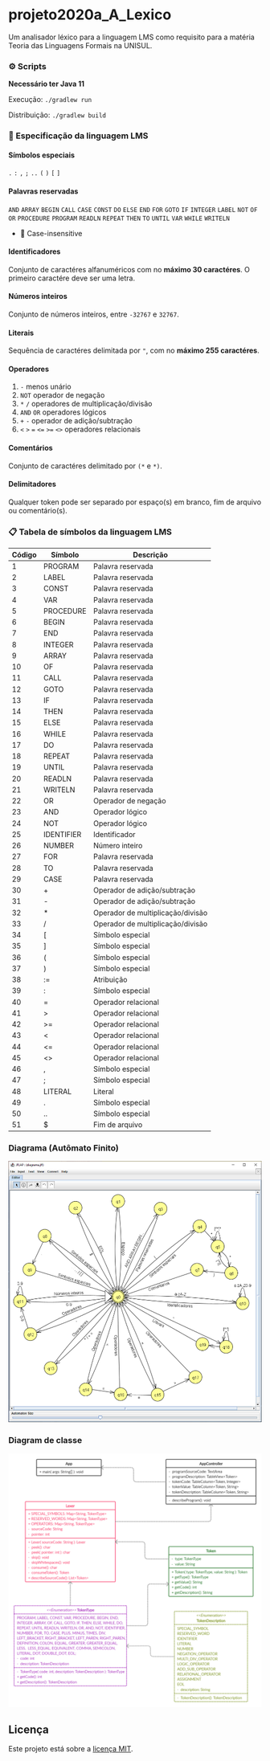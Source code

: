 # projeto2020a_A_Lexico

Um analisador léxico para a linguagem LMS como requisito para a matéria Teoria das Linguagens Formais na UNISUL.

### ⚙️ Scripts

**Necessário ter Java 11**

Execução: `./gradlew run`

Distribuição: `./gradlew build`

### 📘 Especificação da linguagem LMS

#### Símbolos especiais

`.` `:` `,` `;` `..` `(` `)` `[` `]`

#### Palavras reservadas

`AND` `ARRAY` `BEGIN` `CALL` `CASE` `CONST` `DO` `ELSE` `END` `FOR` `GOTO` `IF` `INTEGER` `LABEL` `NOT` `OF` `OR` `PROCEDURE` `PROGRAM` `READLN` `REPEAT` `THEN` `TO` `UNTIL` `VAR` `WHILE` `WRITELN`

- 📝 Case-insensitive

#### Identificadores

Conjunto de caractéres alfanuméricos com no **máximo 30 caractéres**. O primeiro caractére deve ser uma letra.

#### Números inteiros

Conjunto de números inteiros, entre `-32767` e `32767`.

#### Literais

Sequência de caractéres delimitada por `"`, com no **máximo 255 caractéres**.

#### Operadores

1. `-` menos unário
2. `NOT` operador de negação
3. `*` `/` operadores de multiplicação/divisão
4. `AND` `OR` operadores lógicos
5. `+` `-` operador de adição/subtração
6. `<` `>` `=` `<=` `>=` `<>` operadores relacionais

#### Comentários

Conjunto de caractéres delimitado por `(*` e `*)`.

#### Delimitadores

Qualquer token pode ser separado por espaço(s) em branco, fim de arquivo ou comentário(s).

### 📋 Tabela de símbolos da linguagem LMS

| Código | Símbolo    | Descrição                         |
| ------ | ---------- | --------------------------------- |
| 1      | PROGRAM    | Palavra reservada                 |
| 2      | LABEL      | Palavra reservada                 |
| 3      | CONST      | Palavra reservada                 |
| 4      | VAR        | Palavra reservada                 |
| 5      | PROCEDURE  | Palavra reservada                 |
| 6      | BEGIN      | Palavra reservada                 |
| 7      | END        | Palavra reservada                 |
| 8      | INTEGER    | Palavra reservada                 |
| 9      | ARRAY      | Palavra reservada                 |
| 10     | OF         | Palavra reservada                 |
| 11     | CALL       | Palavra reservada                 |
| 12     | GOTO       | Palavra reservada                 |
| 13     | IF         | Palavra reservada                 |
| 14     | THEN       | Palavra reservada                 |
| 15     | ELSE       | Palavra reservada                 |
| 16     | WHILE      | Palavra reservada                 |
| 17     | DO         | Palavra reservada                 |
| 18     | REPEAT     | Palavra reservada                 |
| 19     | UNTIL      | Palavra reservada                 |
| 20     | READLN     | Palavra reservada                 |
| 21     | WRITELN    | Palavra reservada                 |
| 22     | OR         | Operador de negação               |
| 23     | AND        | Operador lógico                   |
| 24     | NOT        | Operador lógico                   |
| 25     | IDENTIFIER | Identificador                     |
| 26     | NUMBER     | Número inteiro                    |
| 27     | FOR        | Palavra reservada                 |
| 28     | TO         | Palavra reservada                 |
| 29     | CASE       | Palavra reservada                 |
| 30     | +          | Operador de adição/subtração      |
| 31     | -          | Operador de adição/subtração      |
| 32     | \*         | Operador de multiplicação/divisão |
| 33     | /          | Operador de multiplicação/divisão |
| 34     | [          | Símbolo especial                  |
| 35     | ]          | Símbolo especial                  |
| 36     | (          | Símbolo especial                  |
| 37     | )          | Símbolo especial                  |
| 38     | :=         | Atribuição                        |
| 39     | :          | Símbolo especial                  |
| 40     | =          | Operador relacional               |
| 41     | >          | Operador relacional               |
| 42     | >=         | Operador relacional               |
| 43     | <          | Operador relacional               |
| 44     | <=         | Operador relacional               |
| 45     | <>         | Operador relacional               |
| 46     | ,          | Símbolo especial                  |
| 47     | ;          | Símbolo especial                  |
| 48     | LITERAL    | Literal                           |
| 49     | .          | Símbolo especial                  |
| 50     | ..         | Símbolo especial                  |
| 51     | \$         | Fim de arquivo                    |

### Diagrama (Autômato Finito)

![Diagrama (Autômato Finito)](/docs/diagrama.png)

### Diagram de classe

![Diagram de classe](/docs/diagrama_de_classe.png)

## Licença

Este projeto está sobre a [licença MIT](/LICENSE).
